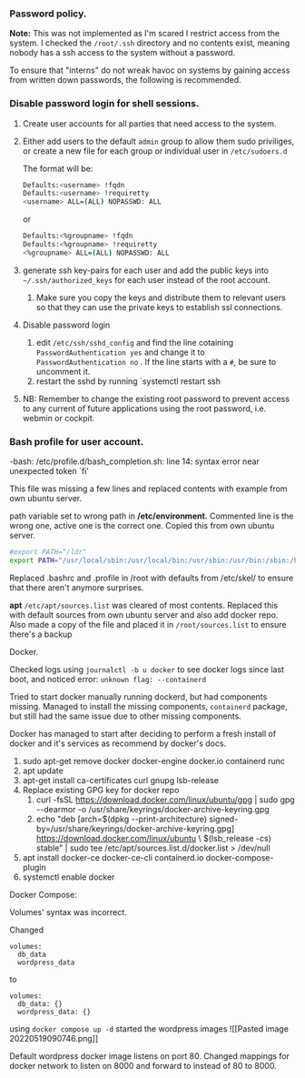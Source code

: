 ### Password policy.

**Note:** This was not implemented as I'm scared I restrict access from the system. I checked the `/root/.ssh` directory and no contents exist, meaning nobody has a ssh access to the system without a password. 

To ensure that "interns" do not wreak havoc on systems by gaining access from written down passwords, the following is recommended. 

### Disable password login for shell sessions.

1. Create user accounts for all parties that need access to the system.
2. Either add users to the default `admin` group to allow them sudo priviliges, or create a new file for each group or individual user in `/etc/sudoers.d`

	The format will be:
	
	```bash
	Defaults:<username> !fqdn
	Defaults:<username> !requiretty
	<username> ALL=(ALL) NOPASSWD: ALL
	
	
	```
	
	or 
	
	```bash
	Defaults:<%groupname> !fqdn
	Defaults:<%groupname> !requiretty
	<%groupname> ALL=(ALL) NOPASSWD: ALL
	
	
	```


3. generate ssh key-pairs for each user and add the public keys into `~/.ssh/authorized_keys` for each user instead of the root account.
	1. Make sure you copy the keys and distribute them to relevant users so that they can use the private keys to establish ssl connections. 
4. Disable password login
	1. edit `/etc/ssh/sshd_config` and find the line cotaining `PasswordAuthentication yes` and change it to `PasswordAuthentication no` . If the line starts with a `#`, be sure to uncomment it.
	2. restart the sshd by running `systemctl restart ssh
5. NB: Remember to change the existing root password to prevent access to any current of future applications using the root password, i.e. webmin or cockpit. 




### Bash profile for user account.

-bash: /etc/profile.d/bash_completion.sh: line 14: syntax error near unexpected token `fi'

This file was missing a few lines and replaced contents with example from own ubuntu server. 

path variable set to wrong path in **/etc/environment.** Commented line is the wrong one, active one is the correct one. Copied this from own ubuntu server.
 ```bash
#export PATH="/ldr"
export PATH="/usr/local/sbin:/usr/local/bin:/usr/sbin:/usr/bin:/sbin:/bin:/usr/games:/usr/local/games:/snap/bin"

```

Replaced .bashrc and .profile in /root with defaults from /etc/skel/ to ensure that there aren't anymore surprises.

**apt** 
`/etc/apt/sources.list` was cleared of most contents.  Replaced this with default sources from own ubuntu server and also add docker repo.  Also made a copy of the file and placed it in `/root/sources.list` to ensure there's a backup


Docker.

Checked logs using `journalctl -b u docker`  to see docker logs since last boot, and noticed error: `unknown flag: --containerd`

Tried to start docker manually running dockerd, but had components missing. Managed to install the missing components, `containerd`  package, but still had the same issue due to other missing components. 

Docker has managed to start after deciding to perform a fresh install of docker and it's services as recommend by docker's docs. 
1. sudo apt-get remove docker docker-engine docker.io containerd runc
2. apt update
3. apt-get install ca-certificates curl gnupg lsb-release
4. Replace existing GPG key for docker repo
	1. curl -fsSL https://download.docker.com/linux/ubuntu/gpg | sudo gpg --dearmor -o /usr/share/keyrings/docker-archive-keyring.gpg
	2. echo   "deb [arch=$(dpkg --print-architecture) signed-by=/usr/share/keyrings/docker-archive-keyring.gpg] https://download.docker.com/linux/ubuntu \ $(lsb_release -cs) stable" | sudo tee /etc/apt/sources.list.d/docker.list > /dev/null
5. apt install docker-ce docker-ce-cli containerd.io docker-compose-plugin
6. systemctl enable docker

Docker Compose:

Volumes' syntax was incorrect. 

Changed 
```docker
volumes:
  db_data
  wordpress_data
```

to 

```docker
volumes:
  db_data: {}
  wordpress_data: {}

```

using `docker compose up -d` started the wordpress images 
![[Pasted image 20220519090746.png]]

Default wordpress docker image listens on port 80. Changed mappings for docker network to listen on 8000 and forward to instead of 80 to 8000.

